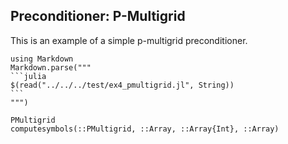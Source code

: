 ## Preconditioner: P-Multigrid

This is an example of a simple p-multigrid preconditioner.

````@eval
using Markdown
Markdown.parse("""
```julia
$(read("../../../test/ex4_pmultigrid.jl", String))
```
""")
````

```@docs
PMultigrid
computesymbols(::PMultigrid, ::Array, ::Array{Int}, ::Array)
```
